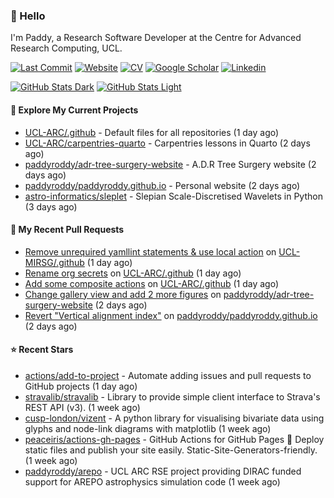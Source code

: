 ### 👋 Hello

I'm Paddy, a Research Software Developer at the Centre for Advanced Research
Computing, UCL.

[![Last Commit](https://img.shields.io/github/last-commit/paddyroddy/paddyroddy/main?label=updated)](https://github.com/paddyroddy)
[![Website](https://img.shields.io/badge/GitHub%20Pages-222?logo=githubpages&logoColor=fff&style=for-the-badge&style=flat)](https://paddyroddy.github.io)
[![CV](https://img.shields.io/badge/CV-PDF-pink.svg)](https://paddyroddy.github.io/cv)
[![Google Scholar](https://img.shields.io/badge/Google%20Scholar-4285F4?logo=googlescholar&logoColor=fff&style=for-the-badge&style=flat)](https://scholar.google.com/citations?user=OFigHUwAAAAJ)
[![Linkedin](https://img.shields.io/badge/LinkedIn-0A66C2?logo=linkedin&logoColor=fff&style=for-the-badge&style=flat)](https://www.linkedin.com/in/patrickjamesroddy)

[![GitHub Stats Dark](https://github-readme-stats-paddyroddy.vercel.app/api?username=paddyroddy&disable_animations=true&hide_border=true&hide_title=true&include_all_commits=true&rank_icon=github&show=prs_merged,reviews&show_icons=true&theme=tokyonight)](https://github.com/paddyroddy/paddyroddy#gh-dark-mode-only)
[![GitHub Stats Light](https://github-readme-stats-paddyroddy.vercel.app/api?username=paddyroddy&disable_animations=true&hide_border=true&hide_title=true&include_all_commits=true&rank_icon=github&show=prs_merged,reviews&show_icons=true&theme=default)](https://github.com/paddyroddy/paddyroddy#gh-light-mode-only)

#### 👷 Explore My Current Projects

- [UCL-ARC/.github](https://github.com/UCL-ARC/.github) - Default files for all repositories
  (1 day ago)
- [UCL-ARC/carpentries-quarto](https://github.com/UCL-ARC/carpentries-quarto) - Carpentries lessons in Quarto
  (2 days ago)
- [paddyroddy/adr-tree-surgery-website](https://github.com/paddyroddy/adr-tree-surgery-website) - A.D.R Tree Surgery website
  (2 days ago)
- [paddyroddy/paddyroddy.github.io](https://github.com/paddyroddy/paddyroddy.github.io) - Personal website
  (2 days ago)
- [astro-informatics/sleplet](https://github.com/astro-informatics/sleplet) - Slepian Scale-Discretised Wavelets in Python
  (3 days ago)

#### 🔨 My Recent Pull Requests

- [Remove unrequired yamllint statements &amp; use local action](https://github.com/UCL-MIRSG/.github/pull/124) on [UCL-MIRSG/.github](https://github.com/UCL-MIRSG/.github)
  (1 day ago)
- [Rename org secrets](https://github.com/UCL-ARC/.github/pull/19) on [UCL-ARC/.github](https://github.com/UCL-ARC/.github)
  (1 day ago)
- [Add some composite actions](https://github.com/UCL-ARC/.github/pull/18) on [UCL-ARC/.github](https://github.com/UCL-ARC/.github)
  (1 day ago)
- [Change gallery view and add 2 more figures](https://github.com/paddyroddy/adr-tree-surgery-website/pull/81) on [paddyroddy/adr-tree-surgery-website](https://github.com/paddyroddy/adr-tree-surgery-website)
  (2 days ago)
- [Revert &#34;Vertical alignment index&#34;](https://github.com/paddyroddy/paddyroddy.github.io/pull/101) on [paddyroddy/paddyroddy.github.io](https://github.com/paddyroddy/paddyroddy.github.io)
  (2 days ago)

#### ⭐ Recent Stars

- [actions/add-to-project](https://github.com/actions/add-to-project) - Automate adding issues and pull requests to GitHub projects
  (1 day ago)
- [stravalib/stravalib](https://github.com/stravalib/stravalib) - Library to provide simple client interface to Strava&#39;s REST API (v3).
  (1 week ago)
- [cusp-london/vizent](https://github.com/cusp-london/vizent) - A python library for visualising bivariate data using glyphs and node-link diagrams with matplotlib
  (1 week ago)
- [peaceiris/actions-gh-pages](https://github.com/peaceiris/actions-gh-pages) - GitHub Actions for GitHub Pages 🚀 Deploy static files and publish your site easily. Static-Site-Generators-friendly.
  (1 week ago)
- [paddyroddy/arepo](https://github.com/paddyroddy/arepo) - UCL ARC RSE project providing DIRAC funded support for AREPO astrophysics simulation code
  (1 week ago)
